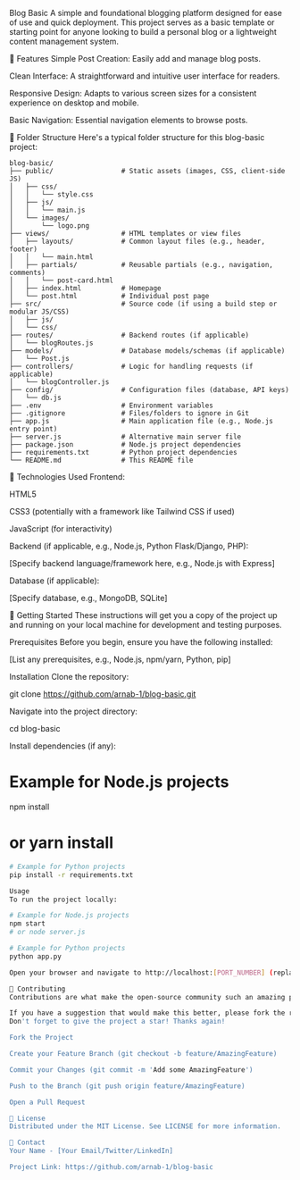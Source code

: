 Blog Basic
A simple and foundational blogging platform designed for ease of use and quick deployment. This project serves as a basic template or starting point for anyone looking to build a personal blog or a lightweight content management system.

🌟 Features
Simple Post Creation: Easily add and manage blog posts.

Clean Interface: A straightforward and intuitive user interface for readers.

Responsive Design: Adapts to various screen sizes for a consistent experience on desktop and mobile.

Basic Navigation: Essential navigation elements to browse posts.

📁 Folder Structure
Here's a typical folder structure for this blog-basic project:
```
blog-basic/
├── public/                 # Static assets (images, CSS, client-side JS)
│   ├── css/
│   │   └── style.css
│   ├── js/
│   │   └── main.js
│   └── images/
│       └── logo.png
├── views/                  # HTML templates or view files
│   ├── layouts/            # Common layout files (e.g., header, footer)
│   │   └── main.html
│   ├── partials/           # Reusable partials (e.g., navigation, comments)
│   │   └── post-card.html
│   ├── index.html          # Homepage
│   └── post.html           # Individual post page
├── src/                    # Source code (if using a build step or modular JS/CSS)
│   ├── js/
│   └── css/
├── routes/                 # Backend routes (if applicable)
│   └── blogRoutes.js
├── models/                 # Database models/schemas (if applicable)
│   └── Post.js
├── controllers/            # Logic for handling requests (if applicable)
│   └── blogController.js
├── config/                 # Configuration files (database, API keys)
│   └── db.js
├── .env                    # Environment variables
├── .gitignore              # Files/folders to ignore in Git
├── app.js                  # Main application file (e.g., Node.js entry point)
├── server.js               # Alternative main server file
├── package.json            # Node.js project dependencies
├── requirements.txt        # Python project dependencies
└── README.md               # This README file
```
🚀 Technologies Used
Frontend:

HTML5

CSS3 (potentially with a framework like Tailwind CSS if used)

JavaScript (for interactivity)

Backend (if applicable, e.g., Node.js, Python Flask/Django, PHP):

[Specify backend language/framework here, e.g., Node.js with Express]

Database (if applicable):

[Specify database, e.g., MongoDB, SQLite]

🏁 Getting Started
These instructions will get you a copy of the project up and running on your local machine for development and testing purposes.

Prerequisites
Before you begin, ensure you have the following installed:

[List any prerequisites, e.g., Node.js, npm/yarn, Python, pip]

Installation
Clone the repository:

git clone https://github.com/arnab-1/blog-basic.git

Navigate into the project directory:

cd blog-basic

Install dependencies (if any):

# Example for Node.js projects
npm install
# or yarn install
```bash
# Example for Python projects
pip install -r requirements.txt

Usage
To run the project locally:

# Example for Node.js projects
npm start
# or node server.js

# Example for Python projects
python app.py

Open your browser and navigate to http://localhost:[PORT_NUMBER] (replace [PORT_NUMBER] with the actual port your application runs on, e.g., 3000, 5000).

🤝 Contributing
Contributions are what make the open-source community such an amazing place to learn, inspire, and create. Any contributions you make are greatly appreciated.

If you have a suggestion that would make this better, please fork the repo and create a pull request. You can also simply open an issue with the tag "enhancement".
Don't forget to give the project a star! Thanks again!

Fork the Project

Create your Feature Branch (git checkout -b feature/AmazingFeature)

Commit your Changes (git commit -m 'Add some AmazingFeature')

Push to the Branch (git push origin feature/AmazingFeature)

Open a Pull Request

📄 License
Distributed under the MIT License. See LICENSE for more information.

📧 Contact
Your Name - [Your Email/Twitter/LinkedIn]

Project Link: https://github.com/arnab-1/blog-basic